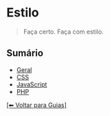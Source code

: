 # Estilo

> Faça certo. Faça com estilo.

## Sumário

- [Geral](https://github.com/CTVoicer/Guidelines/tree/master/estilo/geral)
- [CSS](https://github.com/CTVoicer/Guidelines/tree/master/estilo/css)
- [JavaScript](https://github.com/CTVoicer/Guidelines/tree/master/estilo/javascript)
- [PHP](https://github.com/CTVoicer/Guidelines/tree/master/estilo/PHP)

[[⬅ Voltar para Guias]](https://github.com/CTVoicer/Guidelines)
